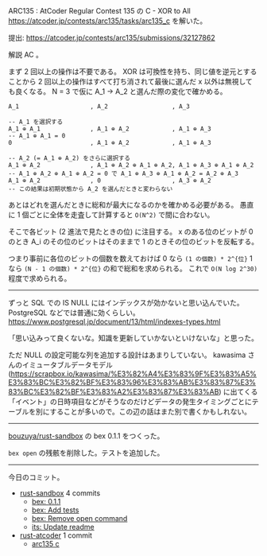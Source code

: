 ARC135 : AtCoder Regular Contest 135 の C - XOR to All <https://atcoder.jp/contests/arc135/tasks/arc135_c> を解いた。

提出: <https://atcoder.jp/contests/arc135/submissions/32127862>

解説 AC 。

まず 2 回以上の操作は不要である。 XOR は可換性を持ち、同じ値を逆元とすることから 2 回以上の操作はすべて打ち消されて最後に選んだ x 以外は無視しても良くなる。
N = 3 で仮に A_1 → A_2 と選んだ際の変化で確かめる。

```text
A_1                    , A_2                  , A_3

-- A_1 を選択する
A_1 ⊕ A_1              , A_1 ⊕ A_2            , A_1 ⊕ A_3
-- A_1 ⊕ A_1 = 0
0                      , A_1 ⊕ A_2            , A_1 ⊕ A_3

-- A_2 (= A_1 ⊕ A_2) をさらに選択する
A_1 ⊕ A_2              , A_1 ⊕ A_2 ⊕ A_1 ⊕ A_2, A_1 ⊕ A_3 ⊕ A_1 ⊕ A_2
-- A_1 ⊕ A_2 ⊕ A_1 ⊕ A_2 = 0 で A_1 ⊕ A_3 ⊕ A_1 ⊕ A_2 = A_2 ⊕ A_3
A_1 ⊕ A_2              , 0                    , A_3 ⊕ A_2
-- この結果は初期状態から A_2 を選んだときと変わらない
```

あとはどれを選んだときに総和が最大になるのかを確かめる必要がある。
愚直に 1 個ごとに全体を走査して計算すると `O(N^2)` で間に合わない。

そこで各ビット (2 進法で見たときの位) に注目する。
x のある位のビットが 0 のとき A_i のその位のビットはそのままで 1 のときその位のビットを反転する。

つまり事前に各位のビットの個数を数えておけば 0 なら `(1 の個数) * 2^{位}` 1 なら `(N - 1 の個数) * 2^{位}` の和で総和を求められる。
これで `O(N log 2^30)` 程度で求められる。

---

ずっと SQL での IS NULL にはインデックスが効かないと思い込んでいた。 PostgreSQL などでは普通に効くらしい。 <https://www.postgresql.jp/document/13/html/indexes-types.html>

「思い込みって良くないな。知識を更新していかないといけないな」と思った。

ただ NULL の設定可能な列を追加する設計はあまりしていない。 kawasima さんのイミュータブルデータモデル (<https://scrapbox.io/kawasima/%E3%82%A4%E3%83%9F%E3%83%A5%E3%83%BC%E3%82%BF%E3%83%96%E3%83%AB%E3%83%87%E3%83%BC%E3%82%BF%E3%83%A2%E3%83%87%E3%83%AB>) に出てくる「イベント」の日時項目などがそうなのだけどデータの発生タイミングごとにテーブルを別にすることが多いので。この辺の話はまた別で書くかもしれない。

---

[bouzuya/rust-sandbox] の bex 0.1.1 をつくった。

`bex open` の残骸を削除した。テストを追加した。

---

今日のコミット。

- [rust-sandbox](https://github.com/bouzuya/rust-sandbox) 4 commits
  - [bex: 0.1.1](https://github.com/bouzuya/rust-sandbox/commit/bd17cbf4bbcf04fcfe3a73cb45473153c5669edd)
  - [bex: Add tests](https://github.com/bouzuya/rust-sandbox/commit/8a9d09b85f2e6102eedfb8e6d07fd7d25c77d020)
  - [bex: Remove open command](https://github.com/bouzuya/rust-sandbox/commit/1de4243afbccf1d153baa7a1a8c000054b0f7bd5)
  - [its: Update readme](https://github.com/bouzuya/rust-sandbox/commit/79f55271f41b034c41dad73de32502df480ebe26)
- [rust-atcoder](https://github.com/bouzuya/rust-atcoder) 1 commit
  - [arc135 c](https://github.com/bouzuya/rust-atcoder/commit/08b6b80850f7db23f01d9adeaacfb02cf352b4a9)

[bouzuya/rust-sandbox]: https://github.com/bouzuya/rust-sandbox
